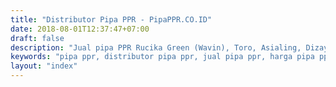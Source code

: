 ```yaml
---
title: "Distributor Pipa PPR - PipaPPR.CO.ID"
date: 2018-08-01T12:37:47+07:00
draft: false
description: "Jual pipa PPR Rucika Green (Wavin), Toro, Asialing, Dizayn, Dll. Siap kirim ke seluruh daerah di Indonesia"
keywords: "pipa ppr, distributor pipa ppr, jual pipa ppr, harga pipa ppr"
layout: "index"
---
```


